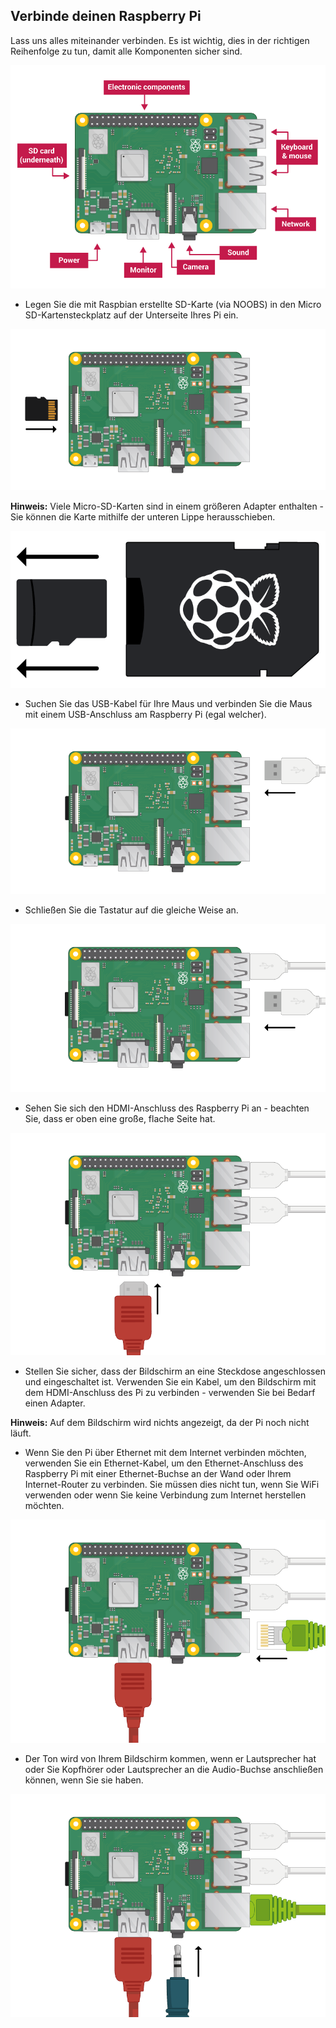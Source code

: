 ## Verbinde deinen Raspberry Pi

Lass uns alles miteinander verbinden. Es ist wichtig, dies in der richtigen Reihenfolge zu tun, damit alle Komponenten sicher sind.

![Pi-Verbindungen](images/pi-labelled.png)

+ Legen Sie die mit Raspbian erstellte SD-Karte (via NOOBS) in den Micro SD-Kartensteckplatz auf der Unterseite Ihres Pi ein. 

![SD-Karte](images/pi-sd.png)

**Hinweis:** Viele Micro-SD-Karten sind in einem größeren Adapter enthalten - Sie können die Karte mithilfe der unteren Lippe herausschieben.

![SD-Kartenhalter](images/sd-card-holder.png)

+ Suchen Sie das USB-Kabel für Ihre Maus und verbinden Sie die Maus mit einem USB-Anschluss am Raspberry Pi (egal welcher).

![Maus](images/pi-mouse.png)

+ Schließen Sie die Tastatur auf die gleiche Weise an.

![Tastatur](images/pi-keyboard.png)

+ Sehen Sie sich den HDMI-Anschluss des Raspberry Pi an - beachten Sie, dass er oben eine große, flache Seite hat.

![hdmi](images/pi-hdmi.png)

+ Stellen Sie sicher, dass der Bildschirm an eine Steckdose angeschlossen und eingeschaltet ist. Verwenden Sie ein Kabel, um den Bildschirm mit dem HDMI-Anschluss des Pi zu verbinden - verwenden Sie bei Bedarf einen Adapter.

**Hinweis:** Auf dem Bildschirm wird nichts angezeigt, da der Pi noch nicht läuft.

+ Wenn Sie den Pi über Ethernet mit dem Internet verbinden möchten, verwenden Sie ein Ethernet-Kabel, um den Ethernet-Anschluss des Raspberry Pi mit einer Ethernet-Buchse an der Wand oder Ihrem Internet-Router zu verbinden. Sie müssen dies nicht tun, wenn Sie WiFi verwenden oder wenn Sie keine Verbindung zum Internet herstellen möchten.

![Ethernet](images/pi-ethernet.png)

+ Der Ton wird von Ihrem Bildschirm kommen, wenn er Lautsprecher hat oder Sie Kopfhörer oder Lautsprecher an die Audio-Buchse anschließen können, wenn Sie sie haben.

![Kopfhörer](images/pi-headphones.png)